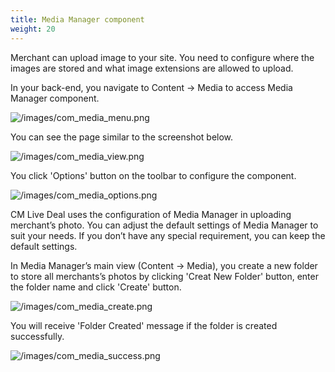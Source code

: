 ```yaml
---
title: Media Manager component
weight: 20
---
```

Merchant can upload image to your site. You need to configure where the images are stored and what image extensions are allowed to upload.

In your back-end, you navigate to Content -> Media to access Media Manager component.

![/images/com_media_menu.png](/images/com_media_menu.png)

You can see the page similar to the screenshot below.

![/images/com_media_view.png](/images/com_media_view.png)

You click 'Options' button on the toolbar to configure the component.

![/images/com_media_options.png](/images/com_media_options.png)

CM Live Deal uses the configuration of Media Manager in uploading merchant’s photo. You can adjust the default settings of Media Manager to suit your needs. If you don’t have any special requirement, you can keep the default settings.

In Media Manager’s main view (Content -> Media), you create a new folder to store all merchants’s photos by clicking 'Creat New Folder' button, enter the folder name and click 'Create' button.

![/images/com_media_create.png](/images/com_media_create.png)

You will receive 'Folder Created' message if the folder is created successfully.

![/images/com_media_success.png](/images/com_media_success.png)
